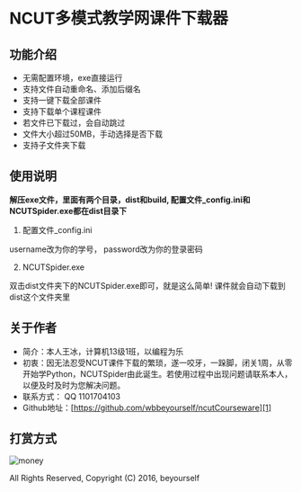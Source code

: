 # NCUT多模式教学网课件下载器


## 功能介绍
- 无需配置环境，exe直接运行
- 支持文件自动重命名、添加后缀名
- 支持一键下载全部课件
- 支持下载单个课程课件
- 若文件已下载过，会自动跳过
- 文件大小超过50MB，手动选择是否下载
- 支持子文件夹下载

## 使用说明

**解压exe文件，里面有两个目录，dist和build, 配置文件_config.ini和NCUTSpider.exe都在dist目录下**

1. 配置文件_config.ini

username改为你的学号， password改为你的登录密码

2. NCUTSpider.exe

双击dist文件夹下的NCUTSpider.exe即可，就是这么简单! 课件就会自动下载到dist这个文件夹里

## 关于作者

- 简介：本人王冰，计算机13级1班，以编程为乐
- 初衷：因无法忍受NCUT课件下载的繁琐，遂一咬牙，一跺脚，闭关1周，从零开始学Python，NCUTSpider由此诞生。若使用过程中出现问题请联系本人，以便及时及时为您解决问题。
- 联系方式： QQ 1101704103
- Github地址：[https://github.com/wbbeyourself/ncutCourseware][1]


## 打赏方式
![money](https://raw.githubusercontent.com/wbbeyourself/Pictures/master/money.png)

All Rights Reserved, Copyright (C) 2016, beyourself

[1]:https://github.com/wbbeyourself/ncutCourseware